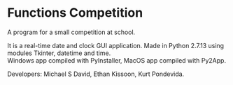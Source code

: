 # Functions Competition
A program for a small competition at school.

It is a real-time date and clock GUI application. Made in Python 2.7.13 using modules Tkinter, datetime and time.<br/>
Windows app compiled with PyInstaller, MacOS app compiled with Py2App.<br/>

Developers: Michael S David, Ethan Kissoon, Kurt Pondevida.

